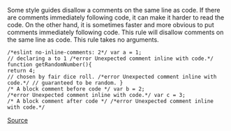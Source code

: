 Some style guides disallow a comments on the same line as code. If there are comments immediately following code, it can make it harder to read the code. On the other hand, it is sometimes faster and more obvious to put comments immediately following code.
This rule will disallow comments on the same line as code.
This rule takes no arguments.

```
/*eslint no-inline-comments: 2*/ var a = 1;
// declaring a to 1 /*error Unexpected comment inline with code.*/ function getRandomNumber(){
return 4;
// chosen by fair dice roll. /*error Unexpected comment inline with code.*/ // guaranteed to be random. }
/* A block comment before code */ var b = 2;
/*error Unexpected comment inline with code.*/ var c = 3;
/* A block comment after code */ /*error Unexpected comment inline with code.*/
```

[Source](http://eslint.org/docs/rules/no-inline-comments)
